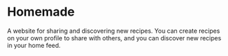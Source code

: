 # Homemade

A website for sharing and discovering new recipes. You can create recipes on your own profile to share with others, and you can discover new recipes in your home feed.
